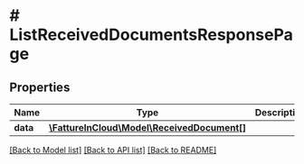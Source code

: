 # # ListReceivedDocumentsResponsePage

## Properties

Name | Type | Description | Notes
------------ | ------------- | ------------- | -------------
**data** | [**\FattureInCloud\Model\ReceivedDocument[]**](ReceivedDocument.md) |  | [optional]

[[Back to Model list]](../../README.md#models) [[Back to API list]](../../README.md#endpoints) [[Back to README]](../../README.md)
